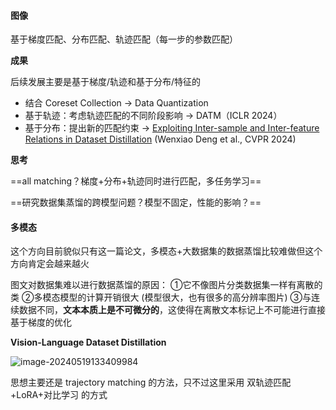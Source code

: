 #### 图像

基于梯度匹配、分布匹配、轨迹匹配（每一步的参数匹配）

**成果**

后续发展主要是基于梯度/轨迹和基于分布/特征的

- 结合 Coreset Collection $\rightarrow$ Data Quantization
- 基于轨迹：考虑轨迹匹配的不同阶段影响 $\rightarrow$ DATM（ICLR 2024）
- 基于分布：提出新的匹配约束 $\rightarrow$ [Exploiting Inter-sample and Inter-feature Relations in Dataset Distillation](https://arxiv.org/abs/2404.00563) (Wenxiao Deng et al., CVPR 2024)

**思考**

==all matching？梯度+分布+轨迹同时进行匹配，多任务学习==

==研究数据集蒸馏的跨模型问题？模型不固定，性能的影响？==

#### 多模态

这个方向目前貌似只有这一篇论文，多模态+大数据集的数据蒸馏比较难做但这个方向肯定会越来越火

图文对数据集难以进行数据蒸馏的原因：
①它不像图片分类数据集一样有离散的类 
②多模态模型的计算开销很大 (模型很大，也有很多的高分辨率图片) 
③与连续数据不同，**文本本质上是不可微分的**，这使得在离散文本标记上不可能进行直接基于梯度的优化

**Vision-Language Dataset Distillation**

![image-20240519133409984](https://gitee.com/mianmann/drawing-bed-warehouse/raw/master/img/image-20240519133409984.png)

思想主要还是 trajectory matching 的方法，只不过这里采用 双轨迹匹配+LoRA+对比学习 的方式